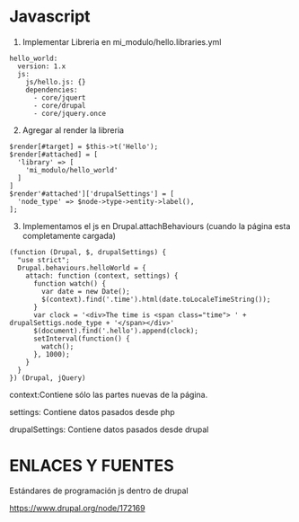 Javascript
========
#### 

1. Implementar Libreria en mi_modulo/hello.libraries.yml
```
hello_world:
  version: 1.x
  js:
    js/hello.js: {}
    dependencies:
      - core/jquert
      - core/drupal
      - core/jquery.once
```

2. Agregar al render la libreria
```
$render[#target] = $this->t('Hello');
$render[#attached] = [
  'library' => [
    'mi_modulo/hello_world'
  ]
]
$render'#attached']['drupalSettings'] = [
  'node_type' => $node->type->entity->label(),
];    
```

3. Implementamos el js en Drupal.attachBehaviours (cuando la página esta completamente cargada)
```
(function (Drupal, $, drupalSettings) {
  "use strict";
  Drupal.behaviours.helloWorld = {
    attach: function (context, settings) {
      function watch() {
        var date = new Date();
        $(context).find('.time').html(date.toLocaleTimeString());
      }
      var clock = '<div>The time is <span class="time"> ' + drupalSettigs.node_type + '</span></div>'
      $(document).find('.hello').append(clock);
      setInterval(function() {
        watch();
      }, 1000);
    }
  }
}) (Drupal, jQuery)
```
context:Contiene sólo las partes nuevas de la página.

settings: Contiene datos pasados desde php

drupalSettings: Contiene datos pasados desde drupal

ENLACES Y FUENTES
=================

Estándares de programación js dentro de drupal

https://www.drupal.org/node/172169
